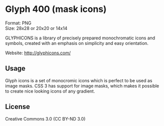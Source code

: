 Glyph 400 (mask icons)
==========

Format: PNG  
Size: 28x28 or 20x20 or 14x14  

GLYPHICONS is a library of precisely prepared monochromatic icons and symbols, created with an emphasis on simplicity and easy orientation.

Website: http://glyphicons.com/

Usage
-------

Glyph icons is a set of monocromic icons which is perfect to be used as image masks. CSS 3 has support for image masks, which makes it possible to create nice looking icons of any gradient.

License
-----------

Creative Commons 3.0 (CC BY-ND 3.0)